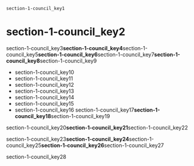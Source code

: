 ```ngMeta
section-1-council_key1
```
# section-1-council_key2
section-1-council_key3**section-1-council_key4**section-1-council_key5**section-1-council_key6**section-1-council_key7**section-1-council_key8**section-1-council_key9

- section-1-council_key10
- section-1-council_key11
- section-1-council_key12
- section-1-council_key13
- section-1-council_key14
- section-1-council_key15
- section-1-council_key16
section-1-council_key17**section-1-council_key18**section-1-council_key19

section-1-council_key20**section-1-council_key21**section-1-council_key22

section-1-council_key23**section-1-council_key24**section-1-council_key25**section-1-council_key26**section-1-council_key27

section-1-council_key28

